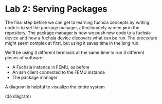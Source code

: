 # Lab 2: Serving Packages

The final step before we can get to learning fuchsia concepts by writing code is to set the package manager, affectionately named `pm` in the repository. The package manager is how we push new code to a fuchsia device and how a fuchsia device discovers what can be run. The procedure might seem complex at first, but using it saves time in the long run.

We'll be using 3 different terminals at the same time to run 3 different pieces of software:

* A Fuchsia instance in FEMU, as before
* An ssh client connected to the FEMU instance
* The package manager

A diagram is helpful to visualize the entire system

(do diagram)

